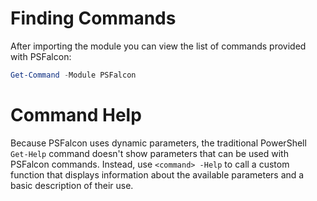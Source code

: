 # Finding Commands

After importing the module you can view the list of commands provided with PSFalcon:

```powershell
Get-Command -Module PSFalcon
```

# Command Help

Because PSFalcon uses dynamic parameters, the traditional PowerShell `Get-Help` command doesn't show parameters that can be used with PSFalcon commands. Instead, use `<command> -Help` to call a custom function that displays information about the available parameters and a basic description of their use.